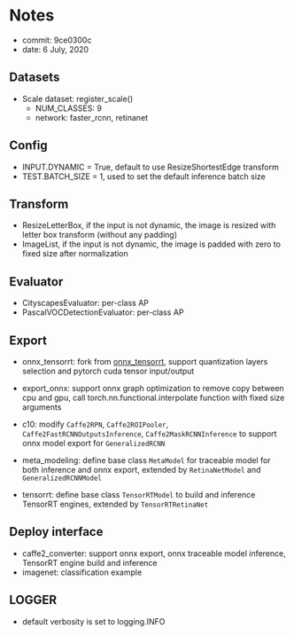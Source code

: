 # Notes

* commit: 9ce0300c
* date: 6 July, 2020

## Datasets

* Scale dataset: register_scale()
  * NUM_CLASSES: 9
  * network: faster_rcnn, retinanet

## Config

* INPUT.DYNAMIC = True, default to use ResizeShortestEdge transform
* TEST.BATCH_SIZE = 1, used to set the default inference batch size

## Transform

* ResizeLetterBox, if the input is not dynamic, the image is resized with letter box transform (without any padding)
* ImageList, if the input is not dynamic, the image is padded with zero to fixed size after normalization

## Evaluator

* CityscapesEvaluator: per-class AP
* PascalVOCDetectionEvaluator: per-class AP

## Export

* onnx_tensorrt: fork from [onnx_tensorrt](https://github.com/onnx/onnx-tensorrt), support quantization layers selection and pytorch cuda tensor input/output

* export_onnx: support onnx graph optimization to remove copy between cpu and gpu, call torch.nn.functional.interpolate function with fixed size arguments

* c10: modify `Caffe2RPN`, `Caffe2ROIPooler`, `Caffe2FastRCNNOutputsInference`, `Caffe2MaskRCNNInference` to support onnx model export for `GeneralizedRCNN`

* meta_modeling: define base class `MetaModel` for traceable model for both inference and onnx export, extended by `RetinaNetModel` and `GeneralizedRCNNModel`

* tensorrt: define base class `TensorRTModel` to build and inference TensorRT engines, extended by `TensorRTRetinaNet`

## Deploy interface

* caffe2_converter: support onnx export, onnx traceable model inference, TensorRT engine build and inference
* imagenet: classification example

## LOGGER

* default verbosity is set to logging.INFO
